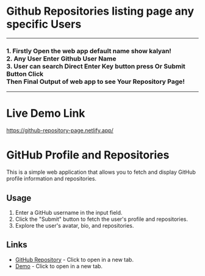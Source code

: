 <h1>Github Repositories listing page any specific Users</h1>
<hr>
<h3>1. Firstly Open the web app default name show kalyan! <br>2. Any User Enter Github User Name <br>3. User can search Direct Enter Key button press Or Submit Button Click <br> Then Final Output of web app to see Your Repository Page!</h3>
<hr>
<h1>Live Demo Link</h1>
<a href="https://github-repository-page.netlify.app/">https://github-repository-page.netlify.app/</a>

# GitHub Profile and Repositories

This is a simple web application that allows you to fetch and display GitHub profile information and repositories.

## Usage

1. Enter a GitHub username in the input field.
2. Click the "Submit" button to fetch the user's profile and repositories.
3. Explore the user's avatar, bio, and repositories.

## Links

- [GitHub Repository](https://github.com/your-username/your-repository) - Click to open in a new tab.
- [Demo](https://github-repository-page.netlify.app/) - Click to open in a new tab.

